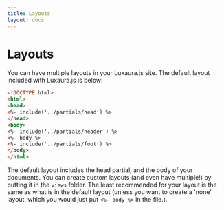 ```yaml
---
title: Layouts
layout: docs
---
```


# Layouts

You can have multiple layouts in your Luxaura.js site. The default layout included with Luxaura.js is below:
````html
<!DOCTYPE html>
<html>
<head>
<%- include('../partials/head') %>
</head>
<body>
<%- include('../partials/header') %>
<%- body %>
<%- include('../partials/foot') %>
</body>
</html>
````
The default layout includes the head partial, and the body of your documents. You can create custom layouts (and even have multiple!) by putting it in the `views` folder. The least recommended for your layout is the same as what is in the default layout (unless you want to create a 'none' layout, which you would just put `<%- body %>` in the file.).
